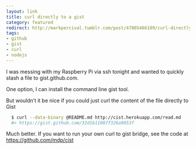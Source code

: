 ```yaml
---
layout: link
title: curl directly to a gist
category: featured
redirect: http://markpercival.tumblr.com/post/47005466109/curl-directly-to-a-gist
tags:
- github
- gist
- curl
- nodejs
---
```

I was messing with my Raspberry Pi via ssh tonight and wanted to quickly stash a file to gist.github.com.

One option, I can install the command line gist tool.

But wouldn’t it be nice if you could just curl the content of the file directly to Gist

```sh
  $ curl --data-binary @README.md http://cist.herokuapp.com/read.md
  #> https://gist.github.com/32d1b11087f326a9653f
```

Much better. If you want to run your own curl to gist bridge, see the code at https://github.com/mdp/cist
